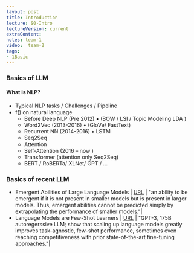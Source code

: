 ```yaml
---
layout: post
title: Introduction
lecture: S0-Intro
lectureVersion: current
extraContent: 
notes: team-1
video:  team-2
tags:
- 1Basic
---
```



### Basics of LLM 

#### What is NLP?
- Typical NLP tasks / Challenges / Pipeline
- f() on natural language
  + Before Deep NLP (Pre 2012) • (BOW / LSI / Topic Modeling LDA )
  + Word2Vec (2013-2016) • (GloVe/ FastText)
  + Recurrent NN (2014-2016) • LSTM
  + Seq2Seq
  + Attention 
  + Self-Attention (2016 – now )
  + Transformer (attention only Seq2Seq)
  + BERT / RoBERTa/ XLNet/ GPT / ...

### Basics of recent LLM 
  + Emergent Abilities of Large Language Models | [ URL](https://arxiv.org/abs/2206.07682) | "an ability to be emergent if it is not present in smaller models but is present in larger models. Thus, emergent abilities cannot be predicted simply by extrapolating the performance of smaller models."|
  + Language Models are Few-Shot Learners | [ URL](https://arxiv.org/abs/2005.14165) | "GPT-3, 175B autoregerssive LLM;  show that scaling up language models greatly improves task-agnostic, few-shot performance, sometimes even reaching competitiveness with prior state-of-the-art fine-tuning approaches."|

